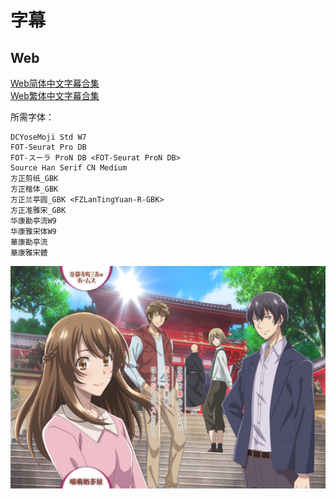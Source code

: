 # 字幕

## Web

[Web简体中文字幕合集](https://github.com/Nekomoekissaten-SUB/Nekomoekissaten-MIR-Subs/raw/master/Kyototeramachi-holmes/Kyototeramachi-holmes_Web_CHS.7z)  
[Web繁体中文字幕合集](https://github.com/Nekomoekissaten-SUB/Nekomoekissaten-MIR-Subs/raw/master/Kyototeramachi-holmes/Kyototeramachi-holmes_Web_CHT.7z)

所需字体：
```
DCYoseMoji Std W7
FOT-Seurat Pro DB
FOT-スーラ ProN DB <FOT-Seurat ProN DB>
Source Han Serif CN Medium
方正剪纸_GBK
方正楷体_GBK
方正兰亭圆_GBK <FZLanTingYuan-R-GBK>
方正准雅宋_GBK
华康勘亭流W9
华康雅宋体W9
華康勘亭流
華康雅宋體
```

![](Kyototeramachi-holmes_poster.jpg)